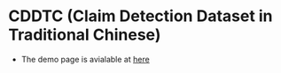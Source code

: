# CDDTC (Claim Detection Dataset in Traditional Chinese)

- The demo page is avialable at [here](https://huggingface.co/spaces/IISRFactCheck/factcheck)
